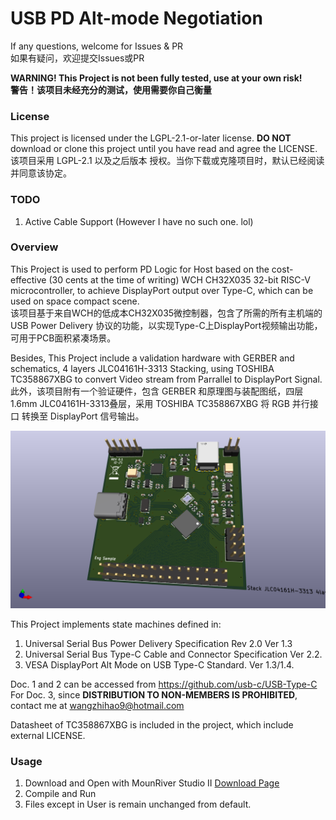 # USB PD Alt-mode Negotiation

If any questions, welcome for Issues & PR   
如果有疑问，欢迎提交Issues或PR

**WARNING! This Project is not been fully tested, use at your own risk!**   
**警告！该项目未经充分的测试，使用需要你自己衡量**

### License

This project is licensed under the LGPL-2.1-or-later license. **DO NOT** download or clone this project until you have read and agree the LICENSE.     
该项目采用 LGPL-2.1 以及之后版本 授权。当你下载或克隆项目时，默认已经阅读并同意该协定。

### TODO

1. Active Cable Support (However I have no such one. lol)

### Overview

This Project is used to perform PD Logic for Host based on the cost-effective (30 cents at the time of writing) WCH CH32X035 32-bit RISC-V microcontroller, to achieve DisplayPort output over Type-C, which can be used on space compact scene.    
该项目基于来自WCH的低成本CH32X035微控制器，包含了所需的所有主机端的 USB Power Delivery 协议的功能，以实现Type-C上DisplayPort视频输出功能，可用于PCB面积紧凑场景。

Besides, This Project include a validation hardware with GERBER and schematics, 4 layers JLC04161H-3313 Stacking, using TOSHIBA TC358867XBG to convert Video stream from Parrallel to DisplayPort Signal.   
此外，该项目附有一个验证硬件，包含 GERBER 和原理图与装配图纸，四层1.6mm JLC04161H-3313叠层，采用 TOSHIBA TC358867XBG 将 RGB 并行接口 转换至 DisplayPort 信号输出。

![PCB Preview Picture](https://github.com/AnterCreeper/pdaltmode/blob/main/evb-front.png?raw=true)

This Project implements state machines defined in:
1. Universal Serial Bus Power Delivery Specification Rev 2.0 Ver 1.3
2. Universal Serial Bus Type-C Cable and Connector Specification Ver 2.2.
3. VESA DisplayPort Alt Mode on USB Type-C Standard. Ver 1.3/1.4.

Doc. 1 and 2 can be accessed from https://github.com/usb-c/USB-Type-C   
For Doc. 3, since **DISTRIBUTION TO NON-MEMBERS IS PROHIBITED**, contact me at [wangzhihao9@hotmail.com](mailto:wangzhihao9@hotmail.com)

Datasheet of TC358867XBG is included in the project, which include external LICENSE.

### Usage

1. Download and Open with MounRiver Studio II [Download Page](http://www.mounriver.com/download)
2. Compile and Run
3. Files except in User is remain unchanged from default.
